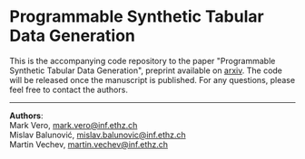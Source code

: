 # Programmable Synthetic Tabular Data Generation

This is the accompanying code repository to the paper "Programmable Synthetic Tabular Data Generation", preprint available on [arxiv](https://arxiv.org/abs/2307.03577). The code will be released once the manuscript is published. For any questions, please feel free to contact the authors.

------
**Authors**:<br>
Mark Vero, mark.vero@inf.ethz.ch<br>
Mislav Balunović, mislav.balunovic@inf.ethz.ch<br>
Martin Vechev, martin.vechev@inf.ethz.ch

